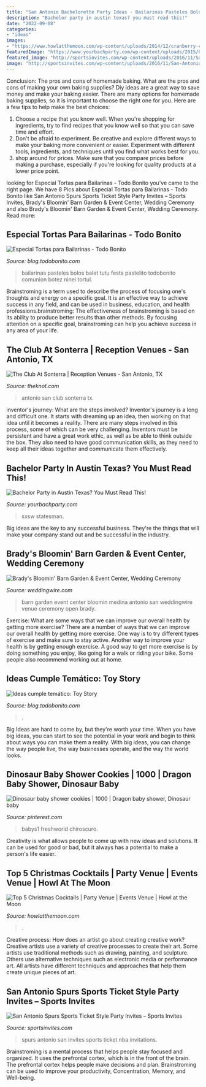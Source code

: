 ```yaml
---
title: "San Antonio Bachelorette Party Ideas - Bailarinas Pasteles Bolos Balet Tutu Festa Pastelito Todobonito Comunion Botez Ninei Tortul"
description: "Bachelor party in austin texas? you must read this!"
date: "2022-09-08"
categories:
- "ideas"
images:
- "https://www.howlatthemoon.com/wp-content/uploads/2014/12/cranberry-cocktail-candle.jpg"
featuredImage: "https://www.yourbachparty.com/wp-content/uploads/2015/07/6street.jpg"
featured_image: "http://sportsinvites.com/wp-content/uploads/2016/11/San-Antonio-Spurs-Invite-3-Product-2.jpg"
image: "http://sportsinvites.com/wp-content/uploads/2016/11/San-Antonio-Spurs-Invite-3-Product-2.jpg"
---
```



Conclusion: The pros and cons of homemade baking.
What are the pros and cons of making your own baking supplies? Diy ideas are a great way to save money and make your baking easier. There are many options for homemade baking supplies, so it is important to choose the right one for you. Here are a few tips to help make the best choices: 
1. Choose a recipe that you know well. When you're shopping for ingredients, try to find recipes that you know well so that you can save time and effort. 
2. Don't be afraid to experiment. Be creative and explore different ways to make your baking more convenient or easier. Experiment with different tools, ingredients, and techniques until you find what works best for you. 
3. shop around for prices. Make sure that you compare prices before making a purchase, especially if you're looking for quality products at a lower price point.

	

		
looking for Especial Tortas para Bailarinas - Todo Bonito you've came to the right page. We have 8 Pics about Especial Tortas para Bailarinas - Todo Bonito like San Antonio Spurs Sports Ticket Style Party Invites – Sports Invites, Brady&#039;s Bloomin&#039; Barn Garden &amp; Event Center, Wedding Ceremony and also Brady&#039;s Bloomin&#039; Barn Garden &amp; Event Center, Wedding Ceremony. Read more:
		
    
## Especial Tortas Para Bailarinas - Todo Bonito

<img loading=lazy src="https://static4.todobonito.com/m/2015/02/Corona-y-zapatillas-de-baile-587x783.jpg" onerror="this.onerror=null;this.src='https://tse1.mm.bing.net/th?id=OIP.64qWSWox2AHt6xywcJpP-wHaJ4&amp;pid=15.1';" alt="Especial Tortas para Bailarinas - Todo Bonito">

_Source: blog.todobonito.com_

>bailarinas pasteles bolos balet tutu festa pastelito todobonito comunion botez ninei tortul. 

	

Brainstroming is a term used to describe the process of focusing one's thoughts and energy on a specific goal. It is an effective way to achieve success in any field, and can be used in business, education, and health professions.brainstroming: The effectiveness of brainstroming is based on its ability to produce better results than other methods. By focusing attention on a specific goal, brainstroming can help you achieve success in any area of your life.

    
## The Club At Sonterra | Reception Venues - San Antonio, TX

<img loading=lazy src="https://media-api.xogrp.com/images/83f5e76f-90a6-4ea8-9111-551a499893bd~rs_720.480" onerror="this.onerror=null;this.src='https://tse2.mm.bing.net/th?id=OIP.m_Yuei6uznltCyWqfns1XAHaE8&amp;pid=15.1';" alt="The Club At Sonterra | Reception Venues - San Antonio, TX">

_Source: theknot.com_

>antonio san club sonterra tx. 

	

inventor's journey: What are the steps involved?
Inventor's journey is a long and difficult one. It starts with dreaming up an idea, then working on that idea until it becomes a reality. There are many steps involved in this process, some of which can be very challenging. Inventors must be persistent and have a great work ethic, as well as be able to think outside the box. They also need to have good communication skills, as they need to keep all their ideas together and communicate them effectively.

    
## Bachelor Party In Austin Texas? You Must Read This!

<img loading=lazy src="https://www.yourbachparty.com/wp-content/uploads/2015/07/6street.jpg" onerror="this.onerror=null;this.src='https://tse2.mm.bing.net/th?id=OIP.GzukMwUh9ZhE5_6cTtVInAHaFC&amp;pid=15.1';" alt="Bachelor Party in Austin Texas? You Must Read This!">

_Source: yourbachparty.com_

>sxsw statesman. 

	

Big ideas are the key to any successful business. They're the things that will make your company stand out and be successful in the industry.

    
## Brady&#039;s Bloomin&#039; Barn Garden &amp; Event Center, Wedding Ceremony

<img loading=lazy src="http://wwcdn.weddingwire.com/vendor/645001_650000/648534/thumbnails/1200x1200_1382654969235-brady-s-bloomin-barn-open-house-2013-open-house-0020.jpg" onerror="this.onerror=null;this.src='https://tse1.mm.bing.net/th?id=OIP.fT2d0TvN5zw8KlLH7GcqjQHaE6&amp;pid=15.1';" alt="Brady&#039;s Bloomin&#039; Barn Garden &amp; Event Center, Wedding Ceremony">

_Source: weddingwire.com_

>barn garden event center bloomin medina antonio san weddingwire venue ceremony open brady. 

	

Exercise: What are some ways that we can improve our overall health by getting more exercise?
There are a number of ways that we can improve our overall health by getting more exercise. One way is to try different types of exercise and make sure to stay active. Another way to improve your health is by getting enough exercise. A good way to get more exercise is by doing something you enjoy, like going for a walk or riding your bike. Some people also recommend working out at home.

    
## Ideas Cumple Temático: Toy Story

<img loading=lazy src="https://blog.todobonito.com/wp-content/uploads/2014/10/3e9dc321d601b04f0d044970c5194216.jpg" onerror="this.onerror=null;this.src='https://tse3.mm.bing.net/th?id=OIP.2ys3BWjvZvZ36wdRxEZ6aQHaJ3&amp;pid=15.1';" alt="Ideas cumple temático: Toy Story">

_Source: blog.todobonito.com_

>. 

	

Big Ideas are hard to come by, but they're worth your time. When you have big ideas, you can start to see the potential in your work and begin to think about ways you can make them a reality. With big ideas, you can change the way people live, the way businesses operate, and the way the world looks.

    
## Dinosaur Baby Shower Cookies | 1000 | Dragon Baby Shower, Dinosaur Baby

<img loading=lazy src="https://i.pinimg.com/736x/1e/b2/23/1eb22320b91cc23836952d54ecff8654.jpg" onerror="this.onerror=null;this.src='https://tse1.mm.bing.net/th?id=OIP.sHZTe-9KqFx628GoJYdX4wHaKL&amp;pid=15.1';" alt="Dinosaur baby shower cookies | 1000 | Dragon baby shower, Dinosaur baby">

_Source: pinterest.com_

>babys1 freshworld chiroscuro. 

	

Creativity is what allows people to come up with new ideas and solutions. It can be used for good or bad, but it always has a potential to make a person's life easier.

    
## Top 5 Christmas Cocktails | Party Venue | Events Venue | Howl At The Moon

<img loading=lazy src="https://www.howlatthemoon.com/wp-content/uploads/2014/12/cranberry-cocktail-candle.jpg" onerror="this.onerror=null;this.src='https://tse1.mm.bing.net/th?id=OIP.Pyjra8zN9SEi3HZGup6dFAHaKd&amp;pid=15.1';" alt="Top 5 Christmas Cocktails | Party Venue | Events Venue | Howl at the Moon">

_Source: howlatthemoon.com_

>. 

	

Creative process: How does an artist go about creating creative work?
Creative artists use a variety of creative processes to create their art. Some artists use traditional methods such as drawing, painting, and sculpture. Others use alternative techniques such as electronic media or performance art. All artists have different techniques and approaches that help them create unique pieces of art.

    
## San Antonio Spurs Sports Ticket Style Party Invites – Sports Invites

<img loading=lazy src="http://sportsinvites.com/wp-content/uploads/2016/11/San-Antonio-Spurs-Invite-3-Product-2.jpg" onerror="this.onerror=null;this.src='https://tse2.mm.bing.net/th?id=OIP.hZVRut4MAj5rZRzxp9mIIAHaE8&amp;pid=15.1';" alt="San Antonio Spurs Sports Ticket Style Party Invites – Sports Invites">

_Source: sportsinvites.com_

>spurs antonio san invites sports ticket nba invitations. 

	

Brainstroming is a mental process that helps people stay focused and organized. It uses the prefrontal cortex, which is in the front of the brain. The prefrontal cortex helps people make decisions and plan. Brainstroming can be used to improve your productivity, Concentration, Memory, and Well-being.

